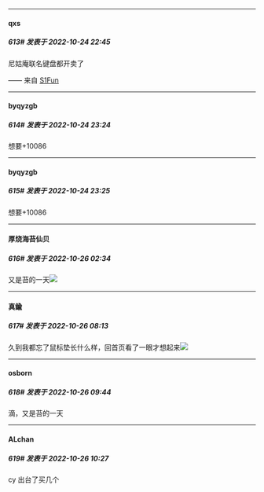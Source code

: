 

*****

####  qxs  
##### 613#       发表于 2022-10-24 22:45

尼姑庵联名键盘都开卖了

—— 来自 [S1Fun](https://s1fun.koalcat.com)



*****

####  byqyzgb  
##### 614#       发表于 2022-10-24 23:24

想要+10086

*****

####  byqyzgb  
##### 615#       发表于 2022-10-24 23:25

想要+10086



*****

####  厚烧海苔仙贝  
##### 616#       发表于 2022-10-26 02:34

又是苔的一天<img src="https://static.saraba1st.com/image/smiley/face2017/033.png" referrerpolicy="no-referrer">



*****

####  真鍮  
##### 617#       发表于 2022-10-26 08:13

久到我都忘了鼠标垫长什么样，回首页看了一眼才想起来<img src="https://static.saraba1st.com/image/smiley/face2017/067.png" referrerpolicy="no-referrer">



*****

####  osborn  
##### 618#       发表于 2022-10-26 09:44

滴，又是苔的一天



*****

####  ALchan  
##### 619#       发表于 2022-10-26 10:27

cy 出台了买几个

